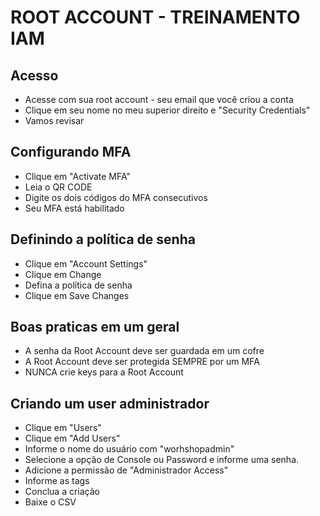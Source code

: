 # ROOT ACCOUNT - TREINAMENTO IAM

## Acesso

* Acesse com sua root account - seu email que você criou a conta
* Clique em seu nome no meu superior direito e "Security Credentials"
* Vamos revisar

## Configurando MFA

* Clique em "Activate MFA"
* Leia o QR CODE
* Digite os dois códigos do MFA consecutivos
* Seu MFA está habilitado

## Definindo a política de senha

* Clique em "Account Settings"
* Clique em Change
* Defina a política de senha
* Clique em Save Changes

## Boas praticas em um geral

* A senha da Root Account deve ser guardada em um cofre
* A Root Account deve ser protegida SEMPRE por um MFA
* NUNCA crie keys para a Root Account 

## Criando um user administrador

* Clique em "Users"
* Clique em "Add Users"
* Informe o nome do usuário com "worhshopadmin"
* Selecione a opção de Console ou Password e informe uma senha.
* Adicione a permissão de "Administrador Access"
* Informe as tags
* Conclua a criação
* Baixe o CSV